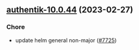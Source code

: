 

## [authentik-10.0.44](https://github.com/truecharts/charts/compare/authentik-10.0.43...authentik-10.0.44) (2023-02-27)

### Chore

- update helm general non-major ([#7725](https://github.com/truecharts/charts/issues/7725))
  
  